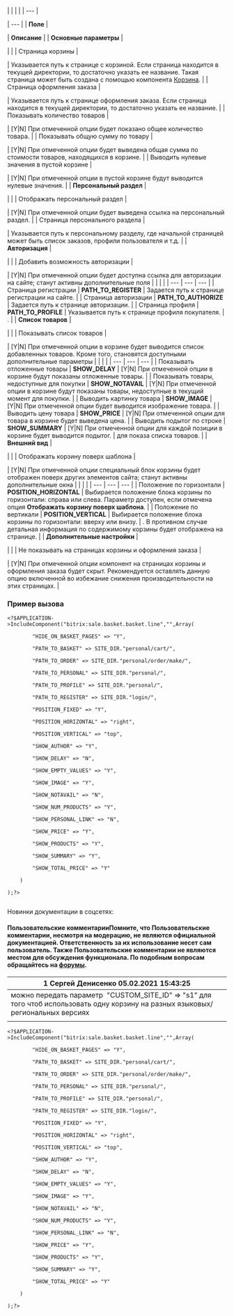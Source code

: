 |  |  |  |
| --- |

| --- |
| **Поле** |

| **Описание** |
| **Основные параметры** |

| |
| Страница корзины |

| Указывается путь к странице с корзиной. Если страница находится в текущей директории, то достаточно указать ее название. Такая страница может быть создана с помощью компонента [Корзина](/user_help/store/sale/components_2/basket/sale_basket_basket.php). |
| Страница оформления заказа |

| Указывается путь к странице оформления заказа. Если страница находится в текущей директории, то достаточно указать ее название. |
| Показывать количество товаров |

| [Y|N] При отмеченной опции будет показано общее количество товара. |
| Показывать общую сумму по товару |

| [Y|N] При отмеченной опции будет выведена общая сумма по стоимости товаров, находящихся в корзине. |
| Выводить нулевые значения в пустой корзине |

| [Y|N] При отмеченной опции в пустой корзине будут выводится нулевые значения. |
| **Персональный раздел** |

| |
| Отображать персональный раздел |

| [Y|N] При отмеченной опции будет выведена ссылка на персональный раздел. |
| Страница персонального раздела |

| Указывается путь к персональному разделу, где начальной страницей может быть список заказов, профили пользователя и т.д. |
| **Авторизация** |

| |
| Добавить возможность авторизации |

| [Y|N] При отмеченной опции будет доступна ссылка для авторизации на сайте; станут активны дополнительные поля     |  |  |  | | --- | --- | --- | | Страница регистрации | **PATH\_TO\_REGISTER** | Задается путь к странице регистрации на сайте. | | Страница авторизации | **PATH\_TO\_AUTHORIZE** | Задается путь к странице авторизации. | | Страница профиля | **PATH\_TO\_PROFILE** | Указывается путь к странице профиля покупателя. |  . |
| **Список товаров** |

| |
| Показывать список товаров |

| [Y|N] При отмеченной опции в корзине будет выводится список добавленных товаров. Кроме того, становятся доступными дополнительные параметры     |  |  |  | | --- | --- | --- | | Показывать отложенные товары | **SHOW\_DELAY** | [Y|N] При отмеченной опции в корзине будут показаны отложенные товары. | | Показывать товары, недоступные для покупки | **SHOW\_NOTAVAIL** | [Y|N] При отмеченной опции в корзине будут показаны товары, недоступные в текущий момент для покупки. | | Выводить картинку товара | **SHOW\_IMAGE** | [Y|N] При отмеченной опции будет выводится изображение товара. | | Выводить цену товара | **SHOW\_PRICE** | [Y|N] При отмеченной опции для товара в корзине будет выведена цена. | | Выводить подытог по строке | **SHOW\_SUMMARY** | [Y|N] При отмеченной опции для каждой позиции в корзине будет выводится подытог. |  для показа списка товаров. |
| **Внешний вид** |

| |
| Отображать корзину поверх шаблона |

| [Y|N] При отмеченной опции специальный блок корзины будет отображен поверх других элементов сайта; станут активны дополнительные окна     |  |  |  | | --- | --- | --- | | Положение по горизонтали | **POSITION\_HORIZONTAL** | Выбирается положение блока корзины по горизонтали: справа или слева.   Параметр доступен, если отмечена опция **Отображать корзину поверх шаблона**. | | Положение по вертикали | **POSITION\_VERTICAL** | Выбирается положение блока корзины по горизонтали: вверху или внизу. |  . В противном случае детальная информация по содержимому корзины будет отображена на странице. |
| **Дополнительные настройки** |

| |
| Не показывать на страницах корзины и оформления заказа |

| [Y|N] При отмеченной опции компонент на страницах корзины и оформления заказа будет скрыт. Рекомендуется оставлять данную опцию включенной во избежание снижения производительности на этих страницах. |

### Пример вызова

```
<?$APPLICATION->IncludeComponent("bitrix:sale.basket.basket.line","",Array(

		"HIDE_ON_BASKET_PAGES" => "Y",

		"PATH_TO_BASKET" => SITE_DIR."personal/cart/",

		"PATH_TO_ORDER" => SITE_DIR."personal/order/make/",

		"PATH_TO_PERSONAL" => SITE_DIR."personal/",

		"PATH_TO_PROFILE" => SITE_DIR."personal/",

		"PATH_TO_REGISTER" => SITE_DIR."login/",

		"POSITION_FIXED" => "Y",

		"POSITION_HORIZONTAL" => "right",

		"POSITION_VERTICAL" => "top",

		"SHOW_AUTHOR" => "Y",

		"SHOW_DELAY" => "N",

		"SHOW_EMPTY_VALUES" => "Y",

		"SHOW_IMAGE" => "Y",

		"SHOW_NOTAVAIL" => "N",

		"SHOW_NUM_PRODUCTS" => "Y",

		"SHOW_PERSONAL_LINK" => "N",

		"SHOW_PRICE" => "Y",

		"SHOW_PRODUCTS" => "Y",

		"SHOW_SUMMARY" => "Y",

		"SHOW_TOTAL_PRICE" => "Y"

	)

);?>


```

Новинки документации в соцсетях:

#### Пользовательские комментарииПомните, что Пользовательские комментарии, несмотря на модерацию, не являются официальной документацией. Ответственность за их использование несет сам пользователь. Также Пользовательские комментарии не являются местом для обсуждения функционала. По подобным вопросам обращайтесь на [форумы](http://dev.1c-bitrix.ru/community/forums/group1/).

| 1  **Сергей Денисенко** 05.02.2021 15:43:25 |
| --- |
| можно передать параметр  "CUSTOM\_SITE\_ID" => "s1" для того чтоб использовать одну корзину на разных языковых/региональных версиях |
|  |

```
<?$APPLICATION->IncludeComponent("bitrix:sale.basket.basket.line","",Array(

		"HIDE_ON_BASKET_PAGES" => "Y",

		"PATH_TO_BASKET" => SITE_DIR."personal/cart/",

		"PATH_TO_ORDER" => SITE_DIR."personal/order/make/",

		"PATH_TO_PERSONAL" => SITE_DIR."personal/",

		"PATH_TO_PROFILE" => SITE_DIR."personal/",

		"PATH_TO_REGISTER" => SITE_DIR."login/",

		"POSITION_FIXED" => "Y",

		"POSITION_HORIZONTAL" => "right",

		"POSITION_VERTICAL" => "top",

		"SHOW_AUTHOR" => "Y",

		"SHOW_DELAY" => "N",

		"SHOW_EMPTY_VALUES" => "Y",

		"SHOW_IMAGE" => "Y",

		"SHOW_NOTAVAIL" => "N",

		"SHOW_NUM_PRODUCTS" => "Y",

		"SHOW_PERSONAL_LINK" => "N",

		"SHOW_PRICE" => "Y",

		"SHOW_PRODUCTS" => "Y",

		"SHOW_SUMMARY" => "Y",

		"SHOW_TOTAL_PRICE" => "Y"

	)

);?>


```